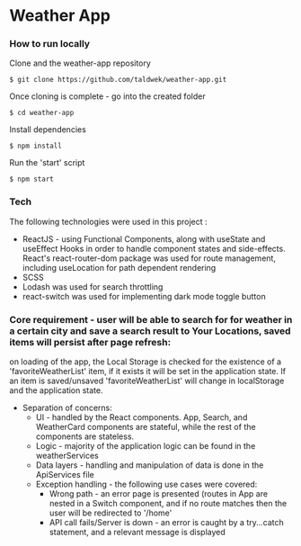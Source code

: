 # Weather App

### How to run locally

Clone and the weather-app repository
```
$ git clone https://github.com/taldwek/weather-app.git
``` 
Once cloning is complete - go into the created folder
```
$ cd weather-app
``` 
Install dependencies
```
$ npm install
``` 
Run the 'start' script
```
$ npm start
``` 

### Tech

The following technologies were used in this project :

* ReactJS - using Functional Components, along with useState and useEffect Hooks in order to handle component states and side-effects. 
React's react-router-dom package was used for route management, including useLocation for path dependent rendering
* SCSS
* Lodash was used for search throttling
* react-switch was used for implementing dark mode toggle button

### Core requirement - user will be able to search for for weather in a certain city and save a search result to Your Locations, saved items will persist after page refresh:
on loading of the app, the Local Storage is checked for the existence of a 'favoriteWeatherList' item, if it exists it will be set in the application state. If an item is saved/unsaved 'favoriteWeatherList' will change in localStorage and the application state.
* Separation of concerns:
    * UI - handled by the React components. App, Search, and WeatherCard components are stateful, while the rest of the components are stateless.
  * Logic - majority of the application logic can be found in the weatherServices 
  * Data layers - handling and manipulation of data is done in the ApiServices file
  * Exception handling - the following use cases were covered:
    * Wrong path - an error page is presented (routes in App are nested in a Switch component, and if no route matches then the user will be redirected to '/home'
    * API call fails/Server is down - an error is caught by a try...catch statement, and a relevant message is displayed
